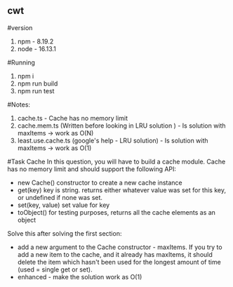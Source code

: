 ## cwt
#version
1. npm - 8.19.2
2. node - 16.13.1 

#Running
1. npm i
2. npm run build
3. npm run test

#Notes:
1. cache.ts - Cache has no memory limit
2. cache.mem.ts (Written before looking in LRU solution ) - Is solution with maxItems -> work as O(N) 
3. least.use.cache.ts  (google's help - LRU solution) - Is solution with maxItems -> work as O(1)


#Task
Cache
In this question, you will have to build a cache module.
Cache has no memory limit and should support the following API:

- new Cache() constructor to create a new cache instance
- get(key) key is string. returns either whatever value was set for this key, or undefined if
none was set.
- set(key, value) set value for key
- toObject() for testing purposes, returns all the cache elements as an object

Solve this after solving the first section:
- add a new argument to the Cache constructor - maxItems. If you try to add a new item
to the cache, and it already has maxItems, it should delete the item which hasn&#39;t been
used for the longest amount of time (used = single get or set).
- enhanced - make the solution work as O(1)

